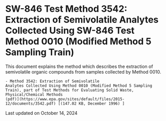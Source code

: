 
# SW-846 Test Method 3542: Extraction of Semivolatile Analytes Collected Using SW-846 Test Method 0010 (Modified Method 5 Sampling Train)  


This document explains the method which describes the extraction of
semivolatile organic compounds from samples collected by Method 0010.

    - Method 3542: Extraction of Semivolatile
    Analytes Collected Using Method 0010 (Modified Method 5 Sampling
    Train), part of Test Methods for Evaluating Solid Waste,
    Physical/Chemical Methods
    (pdf)](https://www.epa.gov/sites/default/files/2015-12/documents/3542.pdf) [(147.02 KB, December 1996) ] 

Last updated on October 14, 2024

